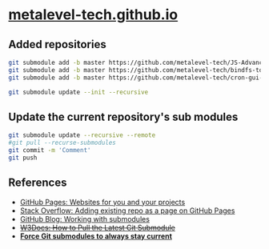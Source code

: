 # [metalevel-tech.github.io](https://metalevel-tech.github.io/)

## Added repositories
```bash
git submodule add -b master https://github.com/metalevel-tech/JS-Advanced-React-ProgressBG-Homework js_homework
git submodule add -b master https://github.com/metalevel-tech/bindfs-to-home-bash.git
git submodule add -b master https://github.com/metalevel-tech/cron-gui-launcher.git
```

```bash
git submodule update --init --recursive
```


## Update the current repository's sub modules
```bash
git submodule update --recursive --remote
#git pull --recurse-submodules
git commit -m 'Comment'
git push
```

## References

* [GitHub Pages: Websites for you and your projects](https://pages.github.com/)
* [Stack Overflow: Adding existing repo as a page on GitHub Pages](https://stackoverflow.com/a/52437739/6543935)
* [GitHub Blog: Working with submodules](https://github.blog/2016-02-01-working-with-submodules/)
* [<s>W3Docs: How to Pull the Latest Git Submodule</s>](https://www.w3docs.com/snippets/git/how-to-pull-the-latest-git-submodule.html)
* [**Force Git submodules to always stay current**](https://stackoverflow.com/a/31851819/6543935)


